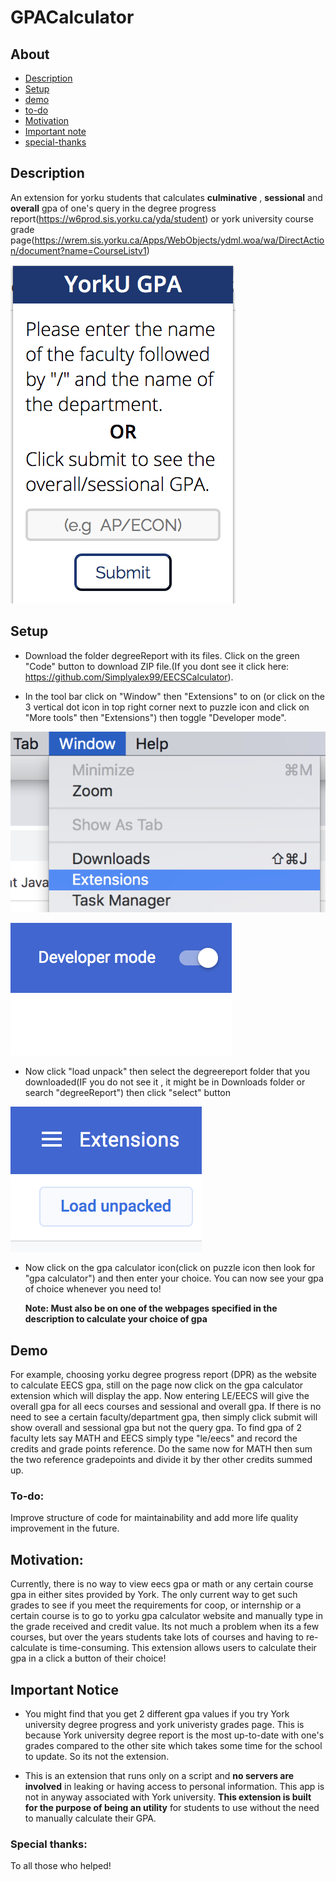 # GPACalculator

## About
* [Description](https://github.com/Simplyalex99/EECSCalculator/blob/master/README.md#description)
* [Setup](https://github.com/Simplyalex99/EECSCalculator/blob/master/README.md#setup)
* [demo](https://github.com/Simplyalex99/EECSCalculator/blob/master/README.md#demo)
* [to-do](https://github.com/Simplyalex99/EECSCalculator/blob/master/README.md#to-do)
* [Motivation](https://github.com/Simplyalex99/EECSCalculator/blob/master/README.md#motivation)
* [Important note](https://github.com/Simplyalex99/EECSCalculator/blob/master/README.md#important-notice)
* [special-thanks](https://github.com/Simplyalex99/EECSCalculator/blob/master/README.md#special-thanks)

## Description
An extension for yorku students that calculates **culminative**  , **sessional** and **overall** gpa of one's query in  the degree progress report(https://w6prod.sis.yorku.ca/yda/student) or york university course grade page(https://wrem.sis.yorku.ca/Apps/WebObjects/ydml.woa/wa/DirectAction/document?name=CourseListv1)  

![](https://github.com/Simplyalex99/EECSCalculator/blob/master/gpaUIPreview.png)


## Setup
- Download the folder degreeReport with its files. Click on the green "Code" button to download ZIP file.(If you dont see it click here: https://github.com/Simplyalex99/EECSCalculator). 


-  In the tool bar click on "Window" then "Extensions"  to on (or click on the 3 vertical dot icon in top right corner next to puzzle icon and click on "More tools" then "Extensions") then toggle "Developer mode".

![](https://github.com/Simplyalex99/EECSCalculator/blob/master/steps/step2.png)


![](https://github.com/Simplyalex99/EECSCalculator/blob/master/steps/step3.png)
  

- Now click "load unpack" then select the degreereport  folder that you downloaded(IF you do not see it , it might be in Downloads folder or search "degreeReport") then click "select" button


![](https://github.com/Simplyalex99/EECSCalculator/blob/master/steps/step4.png)
 





- Now click on the gpa calculator icon(click on puzzle icon then look for "gpa calculator") and then enter your choice. You can now see your gpa of choice whenever you need to!

  **Note: Must also be on one of the webpages specified in the  description to calculate your choice of gpa**

## Demo
For example, choosing yorku degree progress report (DPR) as the website to calculate EECS gpa, still on the page now click on the gpa calculator extension which will display the app. Now entering LE/EECS will give the overall gpa for all eecs courses and sessional and overall gpa. If there is no need to see a certain faculty/department gpa, then simply click submit will show overall and sessional gpa but not the query gpa. To find gpa of 2 faculty lets say MATH and EECS simply type "le/eecs" and record the credits and grade points reference. Do the same now for MATH then sum the two reference gradepoints and divide it by ther other credits summed up.



### To-do:
Improve structure of code for maintainability and add more life quality improvement in the future.

## Motivation:
Currently, there is no way to view eecs gpa or math  or any certain course gpa in either sites provided by York. The only current way to get such grades to see if you meet the requirements for coop, or internship or a certain course is to go to yorku gpa calculator website and manually type in the grade received and credit value. Its not much a problem when its a few courses, but over the years students take lots of courses and having to re-calculate is time-consuming. This extension allows users to calculate their gpa in a click a button of their choice!

## Important Notice

- You might find that you get 2 different gpa values if you try York university degree progress and york univeristy grades page. This is because York university degree report is the most up-to-date with one's grades compared to the other site which takes some time for the school to update. So its not the extension.

- This is an extension that runs only on a script and **no servers are involved** in leaking  or having access to personal information. This app is not in anyway associated with York university. **This extension is built for the purpose of being an utility** for students to use without the need to manually calculate their GPA.

### Special thanks:
To all those who helped!
